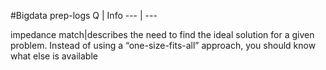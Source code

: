 #Bigdata prep-logs
Q | Info 
--- | ---

impedance match|describes the need to find the ideal solution for a given problem. Instead of using a “one-size-fits-all” approach, you should know what else is available

